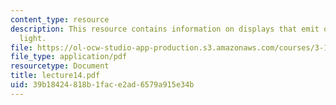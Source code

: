 ```yaml
---
content_type: resource
description: This resource contains information on displays that emit or modulate
  light.
file: https://ol-ocw-studio-app-production.s3.amazonaws.com/courses/3-15-electrical-optical-magnetic-materials-and-devices-fall-2006/39b18424818b1face2ad6579a915e34b_lecture14.pdf
file_type: application/pdf
resourcetype: Document
title: lecture14.pdf
uid: 39b18424-818b-1fac-e2ad-6579a915e34b
---
```

